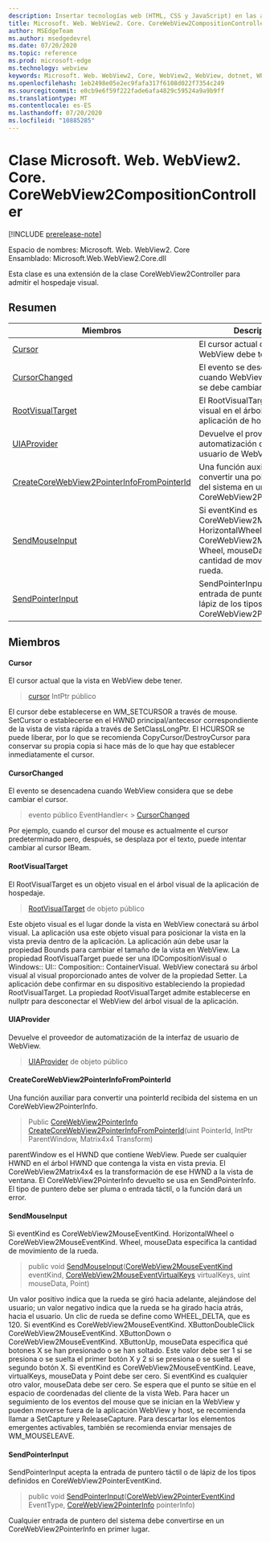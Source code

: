 ```yaml
---
description: Insertar tecnologías web (HTML, CSS y JavaScript) en las aplicaciones nativas con el control Microsoft Edge WebView2
title: Microsoft. Web. WebView2. Core. CoreWebView2CompositionController
author: MSEdgeTeam
ms.author: msedgedevrel
ms.date: 07/20/2020
ms.topic: reference
ms.prod: microsoft-edge
ms.technology: webview
keywords: Microsoft. Web. WebView2, Core, WebView2, WebView, dotnet, WPF, WinForms, App, Edge, CoreWebView2, CoreWebView2Controller, control de explorador, Edge HTML, Microsoft. Web. WebView2. Core. CoreWebView2CompositionController
ms.openlocfilehash: 1eb2498e05e2ec9fafa317f6108d022f7354c249
ms.sourcegitcommit: e0cb9e6f59f222fade6afa4829c59524a9a9b9ff
ms.translationtype: MT
ms.contentlocale: es-ES
ms.lasthandoff: 07/20/2020
ms.locfileid: "10885285"
---
```

# Clase Microsoft. Web. WebView2. Core. CoreWebView2CompositionController 

[!INCLUDE [prerelease-note](../../includes/prerelease-note.md)]

Espacio de nombres: Microsoft. Web. WebView2. Core \
Ensamblado: Microsoft.Web.WebView2.Core.dll

Esta clase es una extensión de la clase CoreWebView2Controller para admitir el hospedaje visual.

## Resumen

 Miembros                        | Descripciones
--------------------------------|---------------------------------------------
[Cursor](#cursor) | El cursor actual que la vista en WebView debe tener.
[CursorChanged](#cursorchanged) | El evento se desencadena cuando WebView considera que se debe cambiar el cursor.
[RootVisualTarget](#rootvisualtarget) | El RootVisualTarget es un objeto visual en el árbol visual de la aplicación de hospedaje.
[UIAProvider](#uiaprovider) | Devuelve el proveedor de automatización de la interfaz de usuario de WebView.
[CreateCoreWebView2PointerInfoFromPointerId](#createcorewebview2pointerinfofrompointerid) | Una función auxiliar para convertir una pointerId recibida del sistema en un CoreWebView2PointerInfo.
[SendMouseInput](#sendmouseinput) | Si eventKind es CoreWebView2MouseEventKind. HorizontalWheel o CoreWebView2MouseEventKind. Wheel, mouseData especifica la cantidad de movimiento de la rueda.
[SendPointerInput](#sendpointerinput) | SendPointerInput acepta la entrada de puntero táctil o de lápiz de los tipos definidos en CoreWebView2PointerEventKind.

## Miembros

#### Cursor 

El cursor actual que la vista en WebView debe tener.

> [cursor](#cursor) IntPtr público

El cursor debe establecerse en WM_SETCURSOR a través de mouse. SetCursor o establecerse en el HWND principal/antecesor correspondiente de la vista de vista rápida a través de SetClassLongPtr. El HCURSOR se puede liberar, por lo que se recomienda CopyCursor/DestroyCursor para conservar su propia copia si hace más de lo que hay que establecer inmediatamente el cursor.

#### CursorChanged 

El evento se desencadena cuando WebView considera que se debe cambiar el cursor.

> evento público EventHandler< > [CursorChanged](#cursorchanged)

Por ejemplo, cuando el cursor del mouse es actualmente el cursor predeterminado pero, después, se desplaza por el texto, puede intentar cambiar al cursor IBeam.

#### RootVisualTarget 

El RootVisualTarget es un objeto visual en el árbol visual de la aplicación de hospedaje.

> [RootVisualTarget](#rootvisualtarget) de objeto público

Este objeto visual es el lugar donde la vista en WebView conectará su árbol visual. La aplicación usa este objeto visual para posicionar la vista en la vista previa dentro de la aplicación. La aplicación aún debe usar la propiedad Bounds para cambiar el tamaño de la vista en WebView. La propiedad RootVisualTarget puede ser una IDCompositionVisual o Windows:: UI:: Composition:: ContainerVisual. WebView conectará su árbol visual al visual proporcionado antes de volver de la propiedad Setter. La aplicación debe confirmar en su dispositivo estableciendo la propiedad RootVisualTarget. La propiedad RootVisualTarget admite establecerse en nullptr para desconectar el WebView del árbol visual de la aplicación.

#### UIAProvider 

Devuelve el proveedor de automatización de la interfaz de usuario de WebView.

> [UIAProvider](#uiaprovider) de objeto público

#### CreateCoreWebView2PointerInfoFromPointerId 

Una función auxiliar para convertir una pointerId recibida del sistema en un CoreWebView2PointerInfo.

> Public [CoreWebView2PointerInfo](microsoft-web-webview2-core-corewebview2pointerinfo.md) [CreateCoreWebView2PointerInfoFromPointerId](#createcorewebview2pointerinfofrompointerid)(uint PointerId, IntPtr ParentWindow, Matrix4x4 Transform)

parentWindow es el HWND que contiene WebView. Puede ser cualquier HWND en el árbol HWND que contenga la vista en vista previa. El CoreWebView2Matrix4x4 es la transformación de ese HWND a la vista de ventana. El CoreWebView2PointerInfo devuelto se usa en SendPointerInfo. El tipo de puntero debe ser pluma o entrada táctil, o la función dará un error.

#### SendMouseInput 

Si eventKind es CoreWebView2MouseEventKind. HorizontalWheel o CoreWebView2MouseEventKind. Wheel, mouseData especifica la cantidad de movimiento de la rueda.

> public void [SendMouseInput](#sendmouseinput)([CoreWebView2MouseEventKind](./namespace-microsoft-web-webview2-core.md) eventKind, [CoreWebView2MouseEventVirtualKeys](./namespace-microsoft-web-webview2-core.md) virtualKeys, uint mouseData, Point)

Un valor positivo indica que la rueda se giró hacia adelante, alejándose del usuario; un valor negativo indica que la rueda se ha girado hacia atrás, hacia el usuario. Un clic de rueda se define como WHEEL_DELTA, que es 120. Si eventKind es CoreWebView2MouseEventKind. XButtonDoubleClick CoreWebView2MouseEventKind. XButtonDown o CoreWebView2MouseEventKind. XButtonUp, mouseData especifica qué botones X se han presionado o se han soltado. Este valor debe ser 1 si se presiona o se suelta el primer botón X y 2 si se presiona o se suelta el segundo botón X. Si eventKind es CoreWebView2MouseEventKind. Leave, virtualKeys, mouseData y Point debe ser cero. Si eventKind es cualquier otro valor, mouseData debe ser cero. Se espera que el punto se sitúe en el espacio de coordenadas del cliente de la vista Web. Para hacer un seguimiento de los eventos del mouse que se inician en la WebView y pueden moverse fuera de la aplicación WebView y host, se recomienda llamar a SetCapture y ReleaseCapture. Para descartar los elementos emergentes activables, también se recomienda enviar mensajes de WM_MOUSELEAVE.

#### SendPointerInput 

SendPointerInput acepta la entrada de puntero táctil o de lápiz de los tipos definidos en CoreWebView2PointerEventKind.

> public void [SendPointerInput](#sendpointerinput)([CoreWebView2PointerEventKind](./namespace-microsoft-web-webview2-core.md) EventType, [CoreWebView2PointerInfo](microsoft-web-webview2-core-corewebview2pointerinfo.md) pointerInfo)

Cualquier entrada de puntero del sistema debe convertirse en un CoreWebView2PointerInfo en primer lugar.

